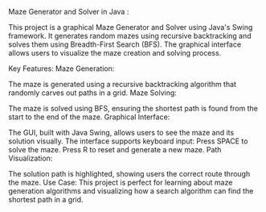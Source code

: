 Maze Generator and Solver in Java :

This project is a graphical Maze Generator and Solver using Java's Swing framework. It generates random mazes using recursive backtracking and solves them using Breadth-First Search (BFS). The graphical interface allows users to visualize the maze creation and solving process.

Key Features:
Maze Generation:

The maze is generated using a recursive backtracking algorithm that randomly carves out paths in a grid.
Maze Solving:

The maze is solved using BFS, ensuring the shortest path is found from the start to the end of the maze.
Graphical Interface:

The GUI, built with Java Swing, allows users to see the maze and its solution visually.
The interface supports keyboard input:
Press SPACE to solve the maze.
Press R to reset and generate a new maze.
Path Visualization:

The solution path is highlighted, showing users the correct route through the maze.
Use Case:
This project is perfect for learning about maze generation algorithms and visualizing how a search algorithm can find the shortest path in a grid.
